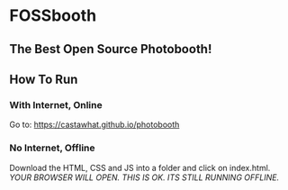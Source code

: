 # FOSSbooth
## The Best Open Source Photobooth!

## How To Run

### With Internet, Online
Go to: https://castawhat.github.io/photobooth

### No Internet, Offline
Download the HTML, CSS and JS into a folder and click on index.html. 
*YOUR BROWSER WILL OPEN. THIS IS OK. ITS STILL RUNNING OFFLINE.*
